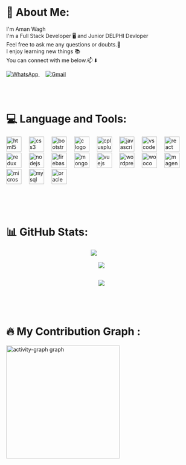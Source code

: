 # 💫 About Me:
I'm Aman Wagh<br>I'm a Full Stack Developer 🖥️ and Junior DELPHI Devloper<br>Feel free to ask me any questions or doubts.💬<br>I enjoy learning new things 📚<br>You can connect with me below.📫 ⬇️
<br>
<div>
  <a href="https://wa.me/918780982731" target="_blank">
    <img src="https://img.icons8.com/color/48/000000/whatsapp.png" alt="WhatsApp"/>
  </a>
  &nbsp;&nbsp;&nbsp;
  <a href="mailto:5218amanwagh@gmail.com" target="_blank">
    <img src="https://img.icons8.com/color/48/000000/gmail-new.png" alt="Gmail"/>
  </a>
</div>
<br/><br/><br/>

# 💻 Language and Tools:
<div align="left">
  <img src="https://cdn.jsdelivr.net/gh/devicons/devicon/icons/html5/html5-original.svg" height="40" alt="html5 logo"  />
  <img width="12" />
  <img src="https://cdn.jsdelivr.net/gh/devicons/devicon/icons/css3/css3-original.svg" height="40" alt="css3 logo"  />
  <img width="12" />
  <img src="https://cdn.jsdelivr.net/gh/devicons/devicon/icons/bootstrap/bootstrap-original.svg" height="40" alt="bootstrap logo"  />
  <img width="12" />
  <img src="https://skillicons.dev/icons?i=c" height="40" alt="c logo"  />
  <img width="12" />
  <img src="https://cdn.jsdelivr.net/gh/devicons/devicon/icons/cplusplus/cplusplus-original.svg" height="40" alt="cplusplus logo"  />
  <img width="12" />
  <img src="https://cdn.jsdelivr.net/gh/devicons/devicon/icons/javascript/javascript-original.svg" height="40" alt="javascript logo"  />
  <img width="12" />
  <img src="https://cdn.jsdelivr.net/gh/devicons/devicon/icons/vscode/vscode-original.svg" height="40" alt="vscode logo"  />
  <img width="12" />
  <img src="https://cdn.jsdelivr.net/gh/devicons/devicon/icons/react/react-original.svg" height="40" alt="react logo"  />
  <img width="12" />
  <img src="https://cdn.jsdelivr.net/gh/devicons/devicon/icons/redux/redux-original.svg" height="40" alt="redux logo"  />
  <img width="12" />
  <img src="https://cdn.jsdelivr.net/gh/devicons/devicon/icons/nodejs/nodejs-original.svg" height="40" alt="nodejs logo"  />
  <img width="12" />
  <img src="https://cdn.jsdelivr.net/gh/devicons/devicon/icons/firebase/firebase-plain.svg" height="40" alt="firebase logo"  />
  <img width="12" />
  <img src="https://cdn.jsdelivr.net/gh/devicons/devicon/icons/mongodb/mongodb-original.svg" height="40" alt="mongodb logo"  />
  <img width="12" />
  <img src="https://cdn.jsdelivr.net/gh/devicons/devicon/icons/vuejs/vuejs-original.svg" height="40" alt="vuejs logo"  />
  <img width="12" />
  <img src="https://cdn.jsdelivr.net/gh/devicons/devicon/icons/wordpress/wordpress-original.svg" height="40" alt="wordpress logo"  />
  <img width="12" />
  <img src="https://cdn.jsdelivr.net/gh/devicons/devicon/icons/woocommerce/woocommerce-original.svg" height="40" alt="woocommerce logo"  />
  <img width="12" />
  <img src="https://cdn.jsdelivr.net/gh/devicons/devicon/icons/magento/magento-original.svg" height="40" alt="magento logo"  />
  <img width="12" />
  <img src="https://cdn.jsdelivr.net/gh/devicons/devicon/icons/microsoftsqlserver/microsoftsqlserver-plain.svg" height="40" alt="microsoftsqlserver logo"  />
  <img width="12" />
  <img src="https://cdn.jsdelivr.net/gh/devicons/devicon/icons/mysql/mysql-original.svg" height="40" alt="mysql logo"  />
  <img width="12" />
  <img src="https://cdn.jsdelivr.net/gh/devicons/devicon/icons/oracle/oracle-original.svg" height="40" alt="oracle logo"  />
</div>

<br/><br/><br/>
# 📊 GitHub Stats:
<div align="center">
  
  ![](https://github-readme-stats.vercel.app/api?username=Aman0740&theme=dark&hide_border=false&include_all_commits=true&count_private=false) &nbsp;&nbsp;&nbsp;&nbsp;&nbsp;&nbsp;&nbsp;&nbsp;&nbsp;
  
  ![](https://github-readme-stats.vercel.app/api/top-langs/?username=Aman0740&theme=dark&hide_border=false&include_all_commits=true&count_private=false&layout=compact)<br/><br/>
  
  ![](https://github-readme-streak-stats.herokuapp.com/?user=Aman0740&theme=dark&hide_border=false)
</div><br/><br/><br/>


# 🔥   My Contribution Graph :
<div align="left">
  <img src="https://github-readme-activity-graph.vercel.app/graph?username=Aman0740&radius=16&theme=react&area=true&order=5" height="300" alt="activity-graph graph"  />
</div>

<!-- Proudly created with GPRM ( https://gprm.itsvg.in ) -->
